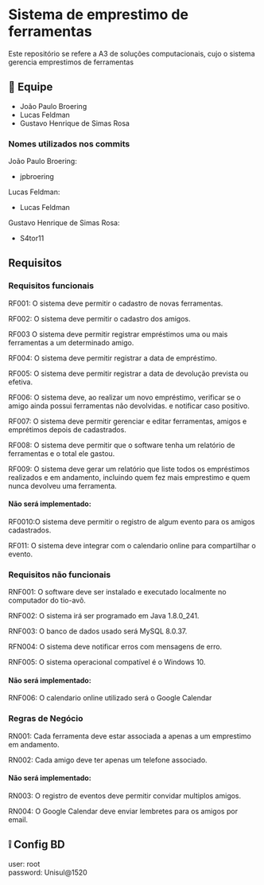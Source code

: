 # Sistema de emprestimo de ferramentas
Este repositório se refere a A3 de soluções computacionais, cujo o sistema gerencia emprestimos de ferramentas

## :construction_worker: Equipe
- João Paulo Broering
- Lucas Feldman
- Gustavo Henrique de Simas Rosa

### Nomes utilizados nos commits

João Paulo Broering:
- jpbroering

Lucas Feldman:
- Lucas Feldman

Gustavo Henrique de Simas Rosa:
- S4tor11

## Requisitos
### Requisitos funcionais

RF001: O sistema deve permitir o cadastro de novas ferramentas.

RF002: O sistema deve permitir o cadastro dos amigos.

RF003 O sistema deve permitir registrar empréstimos uma ou mais ferramentas a um determinado amigo.

RF004: O sistema deve permitir registrar a data de empréstimo.

RF005: O sistema deve permitir registrar a data de devolução prevista ou efetiva.

RF006: O sistema deve, ao realizar um novo empréstimo, verificar se o amigo ainda possui ferramentas não devolvidas.
e notificar caso positivo.

RF007: O sistema deve permitir gerenciar e editar ferramentas, amigos e emprétimos depois de cadastrados.

RF008: O sistema deve permitir que o software tenha um relatório de ferramentas e o total ele gastou.

RF009: O sistema deve gerar um relatório que liste todos os empréstimos realizados e em andamento, incluindo quem fez mais emprestimo e quem nunca devolveu uma ferramenta.

#### Não será implementado:

RF0010:O sistema deve permitir o registro de algum evento para os amigos cadastrados.

RF011: O sistema deve integrar com o calendario online para compartilhar o evento.

### Requisitos não funcionais

RNF001: O software deve ser instalado e executado localmente no computador do tio-avô.

RNF002: O sistema irá ser programado em Java 1.8.0_241.

RNF003: O banco de dados usado será MySQL 8.0.37.

RFN004: O sistema deve notificar erros com mensagens de erro.

RNF005: O sistema operacional compatível é o Windows 10.

#### Não será implementado:

RNF006: O calendario online utilizado será o Google Calendar

### Regras de Negócio

RN001: Cada ferramenta deve estar associada a apenas a um emprestimo em andamento.

RN002: Cada amigo deve ter apenas um telefone associado.

#### Não será implementado:

RN003: O registro de eventos deve permitir convidar multiplos amigos.

RN004: O Google Calendar deve enviar lembretes para os amigos por email.

## :grey_exclamation: Config BD
user: root <br>
password: Unisul@1520
